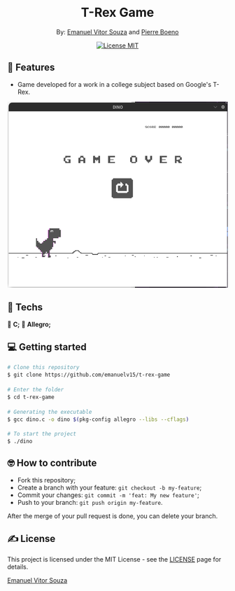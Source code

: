 <h1 align="center">
  <br>
  <br>
  T-Rex Game
</h1>

<p align="center">By: <a href="http://github.com/emanuelv15">Emanuel Vitor Souza</a> and <a href="https://github.com/PierreBoeno">Pierre Boeno</a></p>

<p align="center">
  <a href="https://opensource.org/licenses/MIT">
    <img src="https://img.shields.io/badge/license-MIT-green.svg" alt="License MIT">
  </a>
</p>

## 📜 Features

<ul>
  <li><p>Game developed for a work in a college subject based on Google's T-Rex.</p></li>
</ul>

<div align="center">
  <img src=".github/home.png" alt="quizz" height="425">
</div>

## 🧰 Techs

[//]: # "Add the features of your project here:"

🔷 **C;**
🔷 **Allegro;**

## 💻 Getting started

```bash
# Clone this repository
$ git clone https://github.com/emanuelv15/t-rex-game

# Enter the folder
$ cd t-rex-game

# Generating the executable
$ gcc dino.c -o dino $(pkg-config allegro --libs --cflags)

# To start the project
$ ./dino

```

## 🤓 How to contribute

<ul>
  <li>Fork this repository;</li>
  <li>Create a branch with your feature: <code>git checkout -b my-feature</code>;</li>
  <li>Commit your changes: <code>git commit -m 'feat: My new feature'</code>;</li>
  <li>Push to your branch: <code>git push origin my-feature</code>.</li>
</ul>

<p>After the merge of your pull request is done, you can delete your branch.</p>

## ✍️ License

This project is licensed under the MIT License - see the [LICENSE](https://opensource.org/licenses/MIT) page for details.

<a href="http://github.com/emanuelv15">Emanuel Vitor Souza</a>
